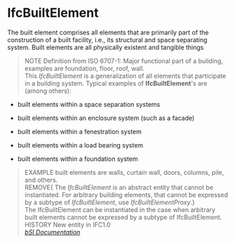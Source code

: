 IfcBuiltElement
===============
The built element comprises all elements that are primarily part of the
construction of a built facility, i.e., its structural and space separating
system. Built elements are all physically existent and tangible things  
> NOTE Definition from ISO 6707-1: Major functional part of a building,
> examples are foundation, floor, roof, wall.  
This _IfcBuiltElement_ is a generalization of all elements that participate in
a building system. Typical examples of __IfcBuiltElement__'s are (among
others):  

  

  * built elements within a space separation systems
  

  * built elements within an enclosure system (such as a facade)
  

  * built elements within a fenestration system
  

  * built elements within a load bearing system
  

  * built elements within a foundation system
  

  
> EXAMPLE built elements are walls, curtain wall, doors, columns, pile, and
> others.  
REMOVE{ The _IfcBuiltElement_ is an abstract entity that cannot be
instantiated. For arbitrary building elements, that cannot be expressed by a
subtype of _IfcBuiltElement_, use _IfcBuiltElementProxy_.}  
The IfcBuiltElement can be instantiated in the case when arbitrary built
elements cannot be expressed by a subtype of IfcBuiltElement.  
> HISTORY New entity in IFC1.0  
[ _bSI
Documentation_](https://standards.buildingsmart.org/IFC/DEV/IFC4_2/FINAL/HTML/schema/ifcproductextension/lexical/ifcbuildingelement.htm)


